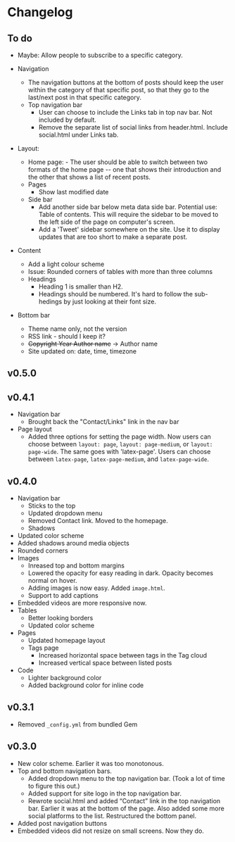 # Changelog

## To do
-   Maybe: Allow people to subscribe to a specific category.
-   Navigation
    -   The navigation buttons at the bottom of posts should keep the user within the category of that specific post, so that they go to the last/next post in that specific category.
    -   Top navigation bar
        -   User can choose to include the Links tab in top nav bar. Not included by default.
        -   Remove the separate list of social links from header.html. Include social.html under Links tab.
-   Layout: 
    -   Home page: -   The user should be able to switch between two formats of the home page -- one that shows their introduction and the other that shows a list of recent posts.
    -   Pages
        -   Show last modified date
    -   Side bar
        -   Add another side bar below meta data side bar. Potential use: Table of contents. This will require the sidebar to be moved to the left side of the page on computer's screen.
        -   Add a 'Tweet' sidebar somewhere on the site. Use it to display updates that are too short to make a separate post.

-   Content
    -   Add a light colour scheme
    -   Issue: Rounded corners of tables with more than three columns
    -   Headings
        -   Heading 1 is smaller than H2.
        -   Headings should be numbered. It's hard to follow the sub-hedings by just looking at their font size.
-   Bottom bar
    -   Theme name only, not the version
    -   RSS link - should I keep it?
    -   ~~Copyright Year Author name~~ -> Author name
    -   Site updated on: date, time, timezone


## v0.5.0

## v0.4.1
-   Navigation bar
    -   Brought back the "Contact/Links" link in the nav bar
-   Page layout
    -   Added three options for setting the page width. Now users can choose between `layout: page`, `layout: page-medium`, or `layout: page-wide`. The same goes with 'latex-page'. Users can choose between `latex-page`, `latex-page-medium`, and `latex-page-wide`.

## v0.4.0
-   Navigation bar
    -   Sticks to the top
    -   Updated dropdown menu
    -   Removed Contact link. Moved to the homepage.
    -   Shadows
-   Updated color scheme
-   Added shadows around media objects
-   Rounded corners
-   Images
    -   Inreased top and bottom margins
    -   Lowered the opacity for easy reading in dark. Opacity becomes normal on hover.
    -   Adding images is now easy. Added `image.html`.
    -   Support to add captions
-   Embedded videos are more responsive now.
-   Tables
    -   Better looking borders
    -   Updated color scheme
-   Pages    
    -   Updated homepage layout
    -   Tags page
        -   Increased horizontal space between tags in the Tag cloud
        -   Increased vertical space between listed posts
-   Code 
    -   Lighter background color
    -   Added background color for inline code

## v0.3.1
-   Removed `_config.yml` from bundled Gem

## v0.3.0
-   New color scheme. Earlier it was too monotonous.
-   Top and bottom navigation bars.
    -   Added dropdown menu to the top navigation bar. (Took a lot of time to figure this out.)
    -   Added support for site logo in the top navigation bar.
    -   Rewrote social.html and added “Contact” link in the top navigation bar. Earlier it was at the bottom of the page. Also added some more social platforms to the list.
Restructured the bottom panel.
-   Added post navigation buttons
-   Embedded videos did not resize on small screens. Now they do.




